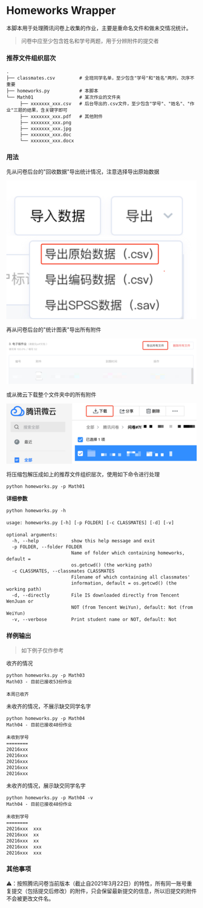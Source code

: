 # Homeworks Wrapper

本脚本用于处理腾讯问卷上收集的作业，主要是重命名文件和做未交情况统计。

> 问卷中应至少包含姓名和学号两题，用于分辨附件的提交者

### 推荐文件组织层次

```
.
├── classmates.csv         # 全班同学名单，至少包含"学号"和"姓名"两列，次序不重要
├── homeworks.py           # 本脚本
└── Math01                 # 某次作业的文件夹
     ├── xxxxxxx_xxx.csv   # 后台导出的.csv文件，至少包含"学号"、"姓名"、"作业"三题的结果，含关键字即可
     ├── xxxxxxx_xxx.pdf   # 其他附件
     ├── xxxxxxx_xxx.png
     ├── xxxxxxx_xxx.jpg
     ├── xxxxxxx_xxx.doc
     └── xxxxxxx_xxx.docx
```

### 用法

先从问卷后台的"回收数据"导出统计情况，注意选择导出原始数据

![](media/dump_info.png)

再从问卷后台的"统计图表"导出所有附件

![](media/dump_directly.png)

或从微云下载整个文件夹中的所有附件

![](media/dump_weiyun.png)

将压缩包解压成如上的推荐文件组织层次，使用如下命令进行处理

```shell script
python homeworks.py -p Math01
```

**详细参数**

```shell script
python homeworks.py -h       

usage: homeworks.py [-h] [-p FOLDER] [-c CLASSMATES] [-d] [-v]

optional arguments:
  -h, --help            show this help message and exit
  -p FOLDER, --folder FOLDER
                        Name of folder which containing homeworks, default =
                        os.getcwd() (the working path)
  -c CLASSMATES, --classmates CLASSMATES
                        Filename of which containing all classmates'
                        information, default = os.getcwd() (the working path)
  -d, --directly        File IS downloaded directly from Tencent WenJuan or
                        NOT (from Tencent WeiYun), default: Not (from WeiYun)
  -v, --verbose         Print student name or NOT, default: Not

```

### 样例输出

> 如下例子仅作参考

收齐的情况

```shell script
python homeworks.py -p Math03
Math03 - 目前已接收53份作业

本周已收齐
```

未收齐的情况，不展示缺交同学名字

```shell script
python homeworks.py -p Math04
Math04 - 目前已接收48份作业

未收到学号
========
20216xxx
20216xxx
20216xxx
20216xxx
20216xxx
```

未收齐的情况，展示缺交同学名字

```shell script
python homeworks.py -p Math04 -v
Math04 - 目前已接收48份作业

未收到学号
========
20216xxx  xxx
20216xxx  xx
20216xxx  xx
20216xxx  xxx
20216xxx  xxx
```

### 其他事项

⚠️：按照腾讯问卷当前版本（截止自2021年3月22日）的特性，所有同一账号重复提交（包括提交后修改）的附件，只会保留最新提交的信息，所以旧提交的附件不会被更改文件名。
